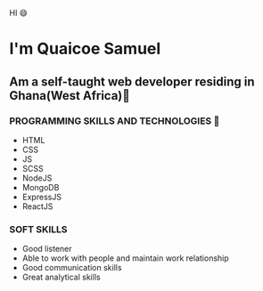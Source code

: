 HI :smile:

# I'm Quaicoe Samuel

## Am a self-taught web developer residing in Ghana(West Africa):city_sunrise: ##

### PROGRAMMING SKILLS AND TECHNOLOGIES :nut_and_bolt:
* HTML
* CSS
* JS
* SCSS 
* NodeJS
* MongoDB
* ExpressJS
* ReactJS 
  
### SOFT SKILLS
* Good listener
* Able to work with people and maintain work relationship
* Good communication skills
* Great analytical skills

